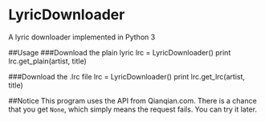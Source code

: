 LyricDownloader
===============

A lyric downloader implemented in Python 3

##Usage
###Download the plain lyric
	lrc = LyricDownloader()
	print lrc.get_plain(artist, title)

###Download the .lrc file
	lrc = LyricDownloader()
	print lrc.get_lrc(artist, title)

##Notice
This program uses the API from Qianqian.com. There is a chance that you get `None`, which simply means the request fails. You can try it later.
